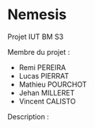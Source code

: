 # Nemesis
Projet IUT BM S3

Membre du projet :

- Remi PEREIRA
- Lucas PIERRAT
- Mathieu POURCHOT
- Jehan MILLERET
- Vincent CALISTO

Description :


